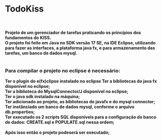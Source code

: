# TodoKiss
<br/>
<br/>
<strong> Projeto de um gerenciador de tarefas praticando os princípios dos fundamentos do KISS.<strong/>
<br/>
O projeto foi feito em Java no SDK versão 17 SE, na IDE Eclipse, utilizando para fazer as interfaces, a plataforma java fx, e para armazenamento das 
tarefas, um banco de dados mysql.
</br>
<br/>
<h3> Para compilar o projeto no eclipse é necessário: </h3>
Ter o plugin do e(fx)clipse instalado no eclipse
Ter a bibliotecas do java fx disponível no eclipse;<br/>
Ter a biblioteca do MysqlConnector/J disponível no eclipse; <br/>
Ter o java sdk instalado na máquina; <br/>
Ter adicionado ao projeto, as bibliotecas do javafx e do mysql connector;
Ter instânciado um banco de dados mysql, conforme o arquivo db.properties; <br/>
Ter executado os 2 scripts SQL disponíveis para a configuração do banco de dados: CREATE.sql e POPULATE.sql nessa ordem; <br/>


<br/>
Após isso então o projeto podeserá ser executado;
